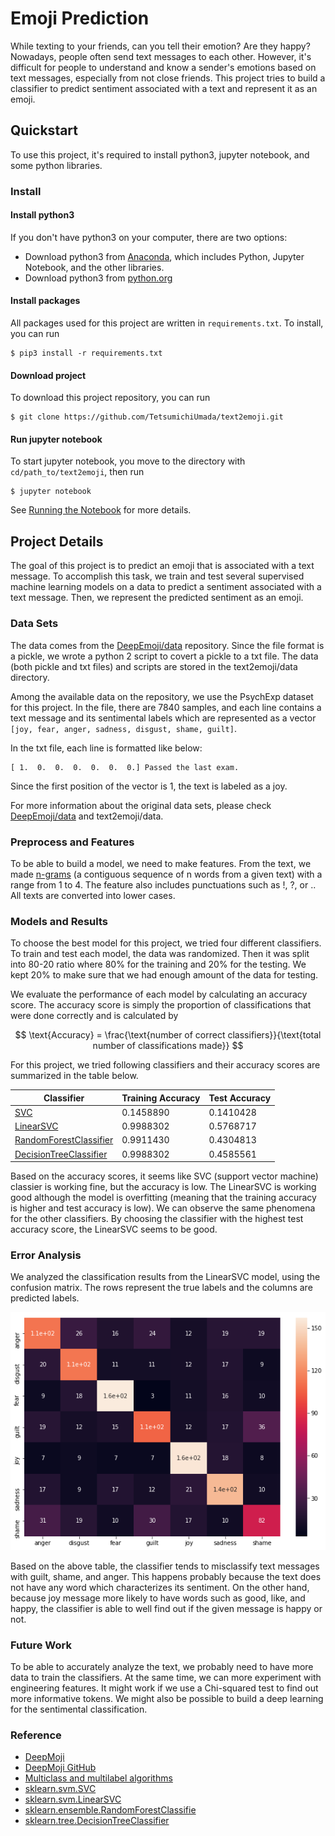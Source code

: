 # Emoji Prediction

While texting to your friends, can you tell their emotion? Are they happy? Nowadays, people often send text messages to each other. However, it's difficult for people to understand and know a sender's emotions based on text messages, especially from not close friends. This project tries to build a classifier to predict sentiment associated with a text and represent it as an emoji.

## Quickstart
To use this project, it's required to install python3, jupyter notebook, and some python libraries.

### Install
#### Install python3
If you don't have python3 on your computer, there are two options:
+ Download python3 from [Anaconda](https://www.anaconda.com/download/), which includes Python, Jupyter Notebook, and the other libraries.
+ Download python3 from [python.org](https://www.python.org/downloads/)

#### Install packages
All packages used for this project are written in `requirements.txt`. To install, you can run
```
$ pip3 install -r requirements.txt
```

#### Download project
To download this project repository, you can run
```
$ git clone https://github.com/TetsumichiUmada/text2emoji.git
```

#### Run jupyter notebook
To start jupyter notebook, you move to the directory with `cd/path_to/text2emoji`, then run
```
$ jupyter notebook
```
See [Running the Notebook](https://jupyter.readthedocs.io/en/latest/running.html#running) for more details.

## Project Details
The goal of this project is to predict an emoji that is associated with a text message. To accomplish this task, we train and test several supervised machine learning models on a data to predict a sentiment associated with a text message. Then, we represent the predicted sentiment as an emoji.

### Data Sets
The data comes from the [DeepEmoji/data](https://github.com/bfelbo/DeepMoji/tree/master/data) repository. Since the file format is a pickle, we wrote a python 2 script to covert a pickle to a txt file. The data (both pickle and txt files) and scripts are stored in the text2emoji/data directory.

Among the available data on the repository, we use the PsychExp dataset for this project. In the file, there are 7840 samples, and each line contains a text message and its sentimental labels which are represented as a vector `[joy, fear, anger, sadness, disgust, shame, guilt]`.

In the txt file, each line is formatted like below:

```
[ 1.  0.  0.  0.  0.  0.  0.] Passed the last exam.
```

Since the first position of the vector is 1, the text is labeled as a joy.

For more information about the original data sets, please check [DeepEmoji/data](https://github.com/bfelbo/DeepMoji/tree/master/data) and text2emoji/data.


### Preprocess and Features
To be able to build a model, we need to make features. From the text, we made [n-grams](https://en.wikipedia.org/wiki/N-gram) (a contiguous sequence of n words from a given text) with a range from 1 to 4. The feature also includes punctuations such as !, ?, or .. All texts are converted into lower cases.


### Models and Results
To choose the best model for this project, we tried four different classifiers. To train and test each model, the data was randomized. Then it was split into 80-20 ratio where 80% for the training and 20% for the testing. We kept 20% to make sure that we had enough amount of the data for testing.

We evaluate the performance of each model by calculating an accuracy score. The accuracy score is simply the proportion of classifications that were done correctly and is calculated by

$$
\text{Accuracy} = \frac{\text{number of correct classifiers}}{\text{total number of classifications made}}
$$

For this project, we tried following classifiers and their accuracy scores are summarized in the table below.

| Classifier                | Training Accuracy | Test Accuracy |
| ------------------------- | ----------------- | ------------- |
| [SVC](http://scikit-learn.org/stable/modules/generated/sklearn.svm.SVC.html)                       |         0.1458890 |     0.1410428 |
| [LinearSVC](http://scikit-learn.org/stable/modules/generated/sklearn.svm.LinearSVC.html)                 |         0.9988302 |     0.5768717 |
| [RandomForestClassifier](http://scikit-learn.org/stable/modules/generated/sklearn.ensemble.RandomForestClassifier.html)    |         0.9911430 |     0.4304813 |
| [DecisionTreeClassifier](http://scikit-learn.org/stable/modules/generated/sklearn.tree.DecisionTreeClassifier.html)    |         0.9988302 |     0.4585561 |

Based on the accuracy scores, it seems like SVC (support vector machine) classier is working fine, but the accuracy is low. The LinearSVC is working good although the model is overfitting (meaning that the training accuracy is higher and test accuracy is low). We can observe the same phenomena for the other classifiers. By choosing the classifier with the highest test accuracy score, the LinearSVC seems to be good.

### Error Analysis

We analyzed the classification results from the LinearSVC model, using the confusion matrix. The rows represent the true labels and the columns are predicted labels.

![](images/confusion_matrix.png)

Based on the above table, the classifier tends to misclassify text messages with guilt, shame, and anger. This happens probably because the text does not have any word which characterizes its sentiment. On the other hand, because joy message more likely to have words such as good, like, and happy, the classifier is able to well find out if the given message is happy or not.

### Future Work
To be able to accurately analyze the text, we probably need to have more data to train the classifiers. At the same time, we can more experiment with engineering features. It might work if we use a Chi-squared test to find out more informative tokens. We might also be possible to build a deep learning for the sentimental classification.

### Reference
+ [DeepMoji](https://www.media.mit.edu/projects/deepmoji/overview/)
+ [DeepMoji GitHub](https://github.com/bfelbo/DeepMoji)
+ [Multiclass and multilabel algorithms](http://scikit-learn.org/stable/modules/multiclass.html)
+ [sklearn.svm.SVC](http://scikit-learn.org/stable/modules/generated/sklearn.svm.SVC.html)
+ [sklearn.svm.LinearSVC](http://scikit-learn.org/stable/modules/generated/sklearn.svm.LinearSVC.html)
+ [sklearn.ensemble.RandomForestClassifie](http://scikit-learn.org/stable/modules/generated/sklearn.ensemble.RandomForestClassifier.html)
+ [sklearn.tree.DecisionTreeClassifier](http://scikit-learn.org/stable/modules/generated/sklearn.tree.DecisionTreeClassifier.html)

